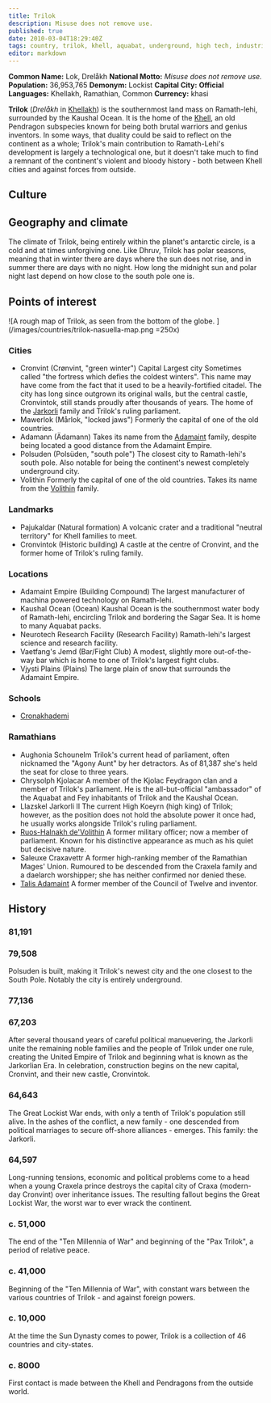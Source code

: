 ```yaml
---
title: Trilok
description: Misuse does not remove use.
published: true
date: 2010-03-04T18:29:40Z
tags: country, trilok, khell, aquabat, underground, high tech, industrial, imposing, science, innovation, cold, fearless, hardy
editor: markdown
---
```


**Common Name:** Lok, Drelåkh
**National Motto:** *Misuse does not remove use.* 
**Population:** 36,953,765
**Demonym:** Lockist
**Capital City:** 
**Official Languages:**	Khellakh, Ramathian, Common
**Currency:** khasi

**Trilok** (*Drelåkh* in [Khellakh](/languages/khellakh)) is the southernmost land mass on Ramath-lehi, surrounded by the Kaushal Ocean. It is the home of the [Khell](/species/khell), an old Pendragon subspecies known for being both brutal warriors and genius inventors. In some ways, that duality could be said to reflect on the continent as a whole; Trilok's main contribution to Ramath-Lehi's development is largely a technological one, but it doesn't take much to find a remnant of the continent's violent and bloody history - both between Khell cities and against forces from outside.

## Culture

## Geography and climate

The climate of Trilok, being entirely within the planet's antarctic circle, is a cold and at times unforgiving one. Like Dhruv, Trilok has polar seasons, meaning that in winter there are days where the sun does not rise, and in summer there are days with no night. How long the midnight sun and polar night last depend on how close to the south pole one is.

## Points of interest

![A rough map of Trilok, as seen from the bottom of the globe. ](/images/countries/trilok-nasuella-map.png =250x)

### Cities

- Cronvint (Crønvint, "green winter")
    Capital
    Largest city
    Sometimes called "the fortress which defies the coldest winters". This name may have come from the fact that it used to be a heavily-fortified citadel. The city has long since outgrown its original walls, but the central castle, Cronvintok, still stands proudly after thousands of years. The home of the [Jarkorli](/genealogy/jarkorli) family and Trilok's ruling parliament.
- Mawerlok (Mårlok, "locked jaws")
    Formerly the capital of one of the old countries.
- Adamann (Ädamann)
    Takes its name from the [Adamaint](/genealogy/adamaint) family, despite being located a good distance from the Adamaint Empire.
- Polsuden (Polsüden, "south pole")
    The closest city to Ramath-lehi's south pole. Also notable for being the continent's newest completely underground city.
- Volithin
    Formerly the capital of one of the old countries. Takes its name from the [Volithin](/genealogy/volithin) family.

### Landmarks

- Pajukaldar (Natural formation)
    A volcanic crater and a traditional "neutral territory" for Khell families to meet.
- Cronvintok (Historic building)
    A castle at the centre of Cronvint, and the former home of Trilok's ruling family.

### Locations

- Adamaint Empire (Building Compound)
    The largest manufacturer of machina powered technology on Ramath-lehi.
- Kaushal Ocean (Ocean)
    Kaushal Ocean is the southernmost water body of Ramath-lehi, encircling Trilok and bordering the Sagar Sea. It is home to many Aquabat packs.
- Neurotech Research Facility (Research Facility)
    Ramath-lehi's largest science and research facility.
- Vaetfang's Jemd (Bar/Fight Club)
    A modest, slightly more out-of-the-way bar which is home to one of Trilok's largest fight clubs.
- Vjysti Plains (Plains)
    The large plain of snow that surrounds the Adamaint Empire.

### Schools

- [Cronakhademi](/schools/cronakhademi)

### Ramathians

- Aughonia Schounelm
    Trilok's current head of parliament, often nicknamed the "Agony Aunt" by her detractors. As of 81,387 she's held the seat for close to three years.
- Chrysolph Kjolacar
    A member of the Kjolac Feydragon clan and a member of Trilok's parliament. He is the all-but-official "ambassador" of the Aquabat and Fey inhabitants of Trilok and the Kaushal Ocean.
- Llazskel Jarkorli II
    The current High Koeyrn (high king) of Trilok; however, as the position does not hold the absolute power it once had, he usually works alongside Trilok's ruling parliament.
- [Ruos-Halnakh de'Volithin](/characters/ruos-halnakh-devolithin)
    A former military officer; now a member of parliament. Known for his distinctive appearance as much as his quiet but decisive nature.
- Saleuxe Craxavettr
    A former high-ranking member of the Ramathian Mages' Union. Rumoured to be descended from the Craxela family and a daelarch worshipper; she has neither confirmed nor denied these.
- [Talis Adamaint](/characters/talis-adamaint)
    A former member of the Council of Twelve and inventor.

## History

### 81,191

### 79,508

Polsuden is built, making it Trilok's newest city and the one closest to the South Pole. Notably the city is entirely underground.

### 77,136

### 67,203

After several thousand years of careful political manuevering, the Jarkorli unite the remaining noble families and the people of Trilok under one rule, creating the United Empire of Trilok and beginning what is known as the Jarkorlian Era. In celebration, construction begins on the new capital, Cronvint, and their new castle, Cronvintok.

### 64,643

The Great Lockist War ends, with only a tenth of Trilok's population still alive. In the ashes of the conflict, a new family - one descended from political marriages to secure off-shore alliances - emerges. This family: the Jarkorli.

### 64,597

Long-running tensions, economic and political problems come to a head when a young Craxela prince destroys the capital city of Craxa (modern-day Cronvint) over inheritance issues. The resulting fallout begins the Great Lockist War, the worst war to ever wrack the continent.

### c. 51,000

The end of the "Ten Millennia of War" and beginning of the "Pax Trilok", a period of relative peace.

### c. 41,000

Beginning of the "Ten Millennia of War", with constant wars between the various countries of Trilok - and against foreign powers.

### c. 10,000

At the time the Sun Dynasty comes to power, Trilok is a collection of 46 countries and city-states.

### c. 8000

First contact is made between the Khell and Pendragons from the outside world.